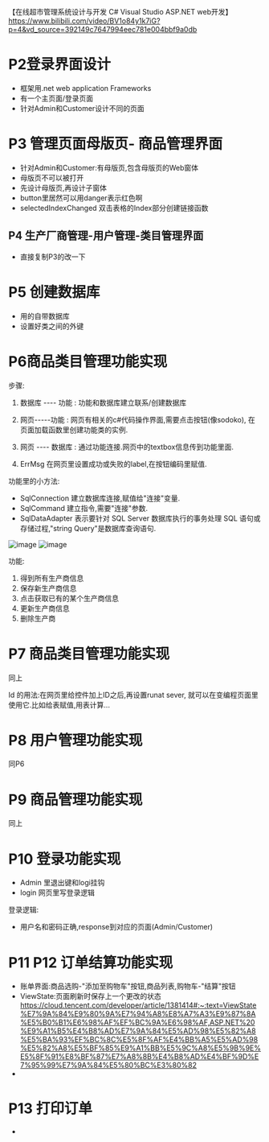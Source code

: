 【在线超市管理系统设计与开发 C# Visual Studio ASP.NET web开发】https://www.bilibili.com/video/BV1o84y1k7iG?p=4&vd_source=392149c7647994eec781e004bbf9a0db
 
# P2登录界面设计
 
 - 框架用.net web application Frameworks
 - 有一个主页面/登录页面
 - 针对Admin和Customer设计不同的页面

# P3 管理页面母版页- 商品管理界面

- 针对Admin和Customer:有母版页,包含母版页的Web窗体
- 母版页不可以被打开
- 先设计母版页,再设计子窗体
- button里居然可以用danger表示红色啊
- selectedIndexChanged 双击表格的Index部分创建链接函数

## P4 生产厂商管理-用户管理-类目管理界面

- 直接复制P3的改一下

# P5 创建数据库

- 用的自带数据库
- 设置好类之间的外键

# P6商品类目管理功能实现

步骤:

1. 数据库 ---- 功能 : 功能和数据库建立联系/创建数据库

2. 网页-----功能 : 网页有相关的c#代码操作界面,需要点击按钮(像sodoko), 在页面加载函数里创建功能类的实例.

3. 网页 ---- 数据库 : 通过功能连接.网页中的textbox信息传到功能里面.
4. ErrMsg 在网页里设置成功或失败的label,在按钮编码里赋值.

功能里的小方法:

- SqlConnection 建立数据库连接,赋值给"连接"变量.
- SqlCommand 建立指令,需要"连接"参数.
- SqlDataAdapter 表示要针对 SQL Server 数据库执行的事务处理 SQL 语句或存储过程,"string Query"是数据库查询语句.

 ![image](https://user-images.githubusercontent.com/117897416/222665965-84680d00-8be9-47fc-971d-3f88fc2b810d.png)
 ![image](https://user-images.githubusercontent.com/117897416/222666242-fa9032db-adc3-4367-9f12-20f6ba59b155.png)
 

功能:

1. 得到所有生产商信息
2. 保存新生产商信息
3. 点击获取已有的某个生产商信息
4. 更新生产商信息
5. 删除生产商

# P7 商品类目管理功能实现

同上

Id 的用法:在网页里给控件加上ID之后,再设置runat sever, 就可以在变编程页面里使用它.比如给表赋值,用表计算...

# P8 用户管理功能实现

同P6

# P9 商品管理功能实现

同上

# P10 登录功能实现

- Admin 里退出键和logi挂钩
- login 网页里写登录逻辑

登录逻辑:
- 用户名和密码正确,response到对应的页面(Admin/Customer)

# P11 P12 订单结算功能实现

- 账单界面:商品选购-"添加至购物车"按钮,商品列表,购物车-"结算"按钮
- ViewState:页面刷新时保存上一个更改的状态 https://cloud.tencent.com/developer/article/1381414#:~:text=ViewState%E7%9A%84%E9%80%9A%E7%94%A8%E8%A7%A3%E9%87%8A%E5%B0%B1%E6%98%AF%EF%BC%9A%E6%98%AF,ASP.NET%20%E9%A1%B5%E4%B8%AD%E7%9A%84%E5%AD%98%E5%82%A8%E5%BA%93%EF%BC%8C%E5%8F%AF%E4%BB%A5%E5%AD%98%E5%82%A8%E5%BF%85%E9%A1%BB%E5%9C%A8%E5%9B%9E%E5%8F%91%E8%BF%87%E7%A8%8B%E4%B8%AD%E4%BF%9D%E7%95%99%E7%9A%84%E5%80%BC%E3%80%82
- 

# P13 打印订单

- 

